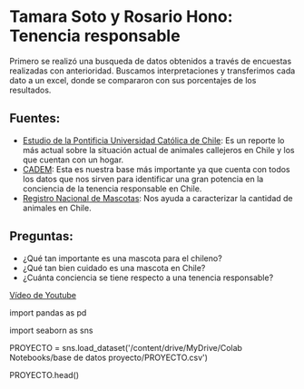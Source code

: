# Tamara Soto y Rosario Hono: Tenencia responsable

Primero se realizó una busqueda de datos obtenidos a través de encuestas realizadas con anterioridad. Buscamos interpretaciones y transferimos cada dato a un excel, donde se compararon con sus porcentajes de los resultados.

## Fuentes: 
- [Estudio de la Pontificia Universidad Católica de Chile](https://www.gob.cl/noticias/primer-estudio-de-poblacion-animal-en-chile-revela-que-hay-12-millones-de-perros-y-gatos-con-duenos-y-4-millones-sin-supervision/): Es un reporte lo más actual sobre la situación actual de animales callejeros en Chile y los que cuentan con un hogar.
- [CADEM](https://cadem.cl/wp-content/uploads/2022/05/Informe-Chile-que-Viene-Mar-2022-Mascotas.pdf): Esta es nuestra base más importante ya que cuenta con todos los datos que nos sirven para identificar una gran potencia en la conciencia de la tenencia responsable en Chile.
- [Registro Nacional de Mascotas](https://registratumascota.cl/inicio.xhtml): Nos ayuda a caracterizar la cantidad de animales en Chile.

## Preguntas:
- ¿Qué tan importante es una mascota para el chileno?
- ¿Qué tan bien cuidado es una mascota en Chile?
- ¿Cuánta conciencia se tiene respecto a una tenencia responsable?

[Vídeo de Youtube](https://youtu.be/sqecdgAtoqA)

import pandas as pd

import seaborn as sns

PROYECTO = sns.load_dataset('/content/drive/MyDrive/Colab Notebooks/base de datos proyecto/PROYECTO.csv')

PROYECTO.head()
